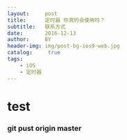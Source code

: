 ```yaml
---
layout:     post
title:      定时器 你真的会使用吗？
subtitle:   联系方式
date:       2016-12-13
author:     BY
header-img: img/post-bg-ios9-web.jpg
catalog: 	 true
tags:
    - iOS
    - 定时器
---
```


# test
### git pust origin master
